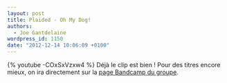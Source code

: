 ```yaml
---
layout: post
title: Plaided - Oh My Dog!
authors:
  - Joe Gantdelaine
wordpress_id: 1150
date: "2012-12-14 10:06:09 +0100"
---
```


{% youtube -COxSxVzxw4 %}
Déjà le clip est bien ! Pour des titres encore mieux, on ira directement sur la [page Bandcamp du groupe](http://fettkakao.bandcamp.com/album/playdate).
